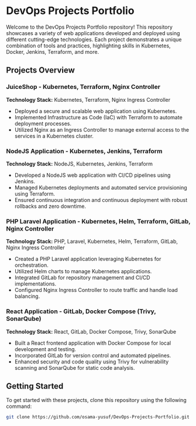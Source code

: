 # DevOps Projects Portfolio

Welcome to the DevOps Projects Portfolio repository! This repository showcases a variety of web applications developed and deployed using different cutting-edge technologies. Each project demonstrates a unique combination of tools and practices, highlighting skills in Kubernetes, Docker, Jenkins, Terraform, and more.

## Projects Overview

### JuiceShop - Kubernetes, Terraform, Nginx Controller

**Technology Stack:** Kubernetes, Terraform, Nginx Ingress Controller
- Deployed a secure and scalable web application using Kubernetes.
- Implemented Infrastructure as Code (IaC) with Terraform to automate deployment processes.
- Utilized Nginx as an Ingress Controller to manage external access to the services in a Kubernetes cluster.

### NodeJS Application - Kubernetes, Jenkins, Terraform

**Technology Stack:** NodeJS, Kubernetes, Jenkins, Terraform
- Developed a NodeJS web application with CI/CD pipelines using Jenkins.
- Managed Kubernetes deployments and automated service provisioning using Terraform.
- Ensured continuous integration and continuous deployment with robust rollbacks and zero downtime.

### PHP Laravel Application - Kubernetes, Helm, Terraform, GitLab, Nginx Controller

**Technology Stack:** PHP, Laravel, Kubernetes, Helm, Terraform, GitLab, Nginx Ingress Controller
- Created a PHP Laravel application leveraging Kubernetes for orchestration.
- Utilized Helm charts to manage Kubernetes applications.
- Integrated GitLab for repository management and CI/CD implementations.
- Configured Nginx Ingress Controller to route traffic and handle load balancing.

### React Application - GitLab, Docker Compose (Trivy, SonarQube)

**Technology Stack:** React, GitLab, Docker Compose, Trivy, SonarQube
- Built a React frontend application with Docker Compose for local development and testing.
- Incorporated GitLab for version control and automated pipelines.
- Enhanced security and code quality using Trivy for vulnerability scanning and SonarQube for static code analysis.

## Getting Started

To get started with these projects, clone this repository using the following command:

```bash
git clone https://github.com/osama-yusuf/DevOps-Projects-Portfolio.git
